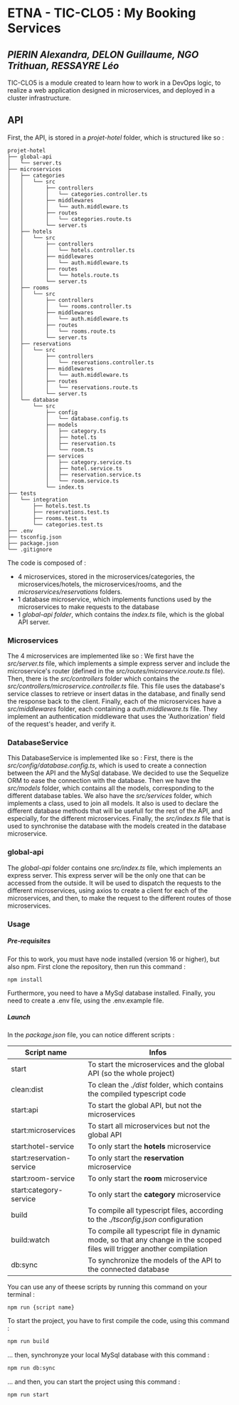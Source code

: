 # ETNA - TIC-CLO5 : My Booking Services
## _PIERIN Alexandra, DELON Guillaume, NGO Trithuan, RESSAYRE Léo_


TIC-CLO5 is a module created to learn how to work in a DevOps logic, to realize a web application designed in microservices, and deployed in a cluster infrastructure.

## API
First, the API, is stored in a _projet-hotel_ folder, which is structured like so : 

```
projet-hotel
├── global-api
│   └── server.ts
├── microservices
│   ├── categories
│   │   └── src
│   │       ├── controllers
│   │       │   └── categories.controller.ts
│   │       ├── middlewares
│   │       │   └── auth.middleware.ts
│   │       ├── routes
│   │       │   └── categories.route.ts
│   │       └── server.ts
│   ├── hotels
│   │   └── src
│   │       ├── controllers
│   │       │   └── hotels.controller.ts
│   │       ├── middlewares
│   │       │   └── auth.middleware.ts
│   │       ├── routes
│   │       │   └── hotels.route.ts
│   │       └── server.ts
│   ├── rooms
│   │   └── src
│   │       ├── controllers
│   │       │   └── rooms.controller.ts
│   │       ├── middlewares
│   │       │   └── auth.middleware.ts
│   │       ├── routes
│   │       │   └── rooms.route.ts
│   │       └── server.ts
│   ├── reservations
│   │   └── src
│   │       ├── controllers
│   │       │   └── reservations.controller.ts
│   │       ├── middlewares
│   │       │   └── auth.middleware.ts
│   │       ├── routes
│   │       │   └── reservations.route.ts
│   │       └── server.ts
│   └── database
│       └── src
│           ├── config
│           │   └── database.config.ts
│           ├── models
│           │   ├── category.ts
│           │   ├── hotel.ts
│           │   ├── reservation.ts
│           │   └── room.ts
│           ├── services
│           │   ├── category.service.ts
│           │   ├── hotel.service.ts
│           │   ├── reservation.service.ts
│           │   └── room.service.ts
│           └── index.ts
├── tests
│   └── integration
│       ├── hotels.test.ts
│       ├── reservations.test.ts
│       ├── rooms.test.ts
│       └── categories.test.ts
├── .env
├── tsconfig.json
├── package.json
└── .gitignore
```

The code is composed of : 
 - 4 microservices, stored in the microservices/categories, the microservices/hotels, the microservices/rooms, and the _microservices/reservations_ folders.
 - 1 database microservice, which implements functions used by the microservices to make requests to the database
 - 1 _global-api folder_, which contains the _index.ts_ file, which is the global API server.
 
### Microservices
The 4 microservices are implemented like so : 
We first have the _src/server.ts_ file, which implements a simple express server and include the microservice's router (defined in the _src/routes/microservice.route.ts_ file). Then, there is the _src/controllers_ folder which contains the _src/controllers/microservice.controller.ts_ file. This file uses the database's service classes to retrieve or insert datas in the database, and finally send the response back to the client.
Finally, each of the microservices have a _src/middlewares_ folder, each containing a _auth.middleware.ts_ file. They implement an authentication middleware that uses the 'Authorization' field of the request's header, and verify it.

### DatabaseService
This DatabaseService is implemented like so : 
First, there is the _src/config/database.config.ts_, which is used to create a connection between the API and the MySql database. We decided to use the Sequelize ORM to ease the connection with the database.
Then we have the _src/models_ folder, which contains all the models, corresponding to the different database tables.
We also have the _src/services_ folder, which implements a class, used to join all models. It also is used to declare the different database methods that will be usefull for the rest of the API, and especially, for the different microservices.
Finally, the _src/index.ts_ file that is used to synchronise the database with the models created in the database microservice.

### global-api
The _global-api_ folder contains one _src/index.ts_ file, which implements an express server. This express server will be the only one that can be accessed from the outside. It will be used to dispatch the requests to the different microservices, using axios to create a client for each of the microservices, and then, to make the request to the different routes of those microservices.

### Usage
##### Pre-requisites
For this to work, you must have node installed (version 16 or higher), but also npm.
First clone the repository, then run this command :

```sh
npm install
```

Furthermore, you need to have a MySql database installed.
Finally, you need to create a .env file, using the .env.example file.

##### Launch
In the _package.json_ file, you can notice different scripts :

| Script name | Infos |
| ------ | ------ |
| start | To start the microservices and the global API (so the whole project) |
| clean:dist | To clean the _./dist_ folder, which contains the compiled typescript code |
| start:api | To start the global API, but not the microservices |
| start:microservices | To start all microservices but not the global API |
| start:hotel-service | To only start the __hotels__ microservice |
| start:reservation-service | To only start the __reservation__ microservice |
| start:room-service | To only start the __room__ microservice |
| start:category-service | To only start the __category__ microservice |
| build | To compile all typescript files, according to the _./tsconfig.json_ configuration |
| build:watch | To compile all typescript file in dynamic mode, so that any change in the scoped files will trigger another compilation |
| db:sync | To synchronize the models of the API to the connected database |

You can use any of theese scripts by running this command on your terminal : 
```
npm run {script name}
```

To start the project, you have to first compile the code, using this command : 

```sh
npm run build
```
... then, synchronyze your local MySql database with this command : 

```sh
npm run db:sync
```
... and then, you can start the project using this command : 

```sh
npm run start
```
